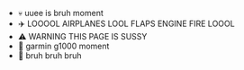 - 💀 uuee is bruh moment
- ✈️ LOOOOL AIRPLANES LOOL FLAPS ENGINE FIRE LOOOL
- ⚠️ WARNING THIS PAGE IS SUSSY
- 💞️ garmin g1000 moment
- 🚬 bruh bruh bruh

<!---
uuee-atc/uuee-atc is a ✨ special ✨ repository because its `README.md` (this file) appears on your GitHub profile.
You can click the Preview link to take a look at your changes.
--->
